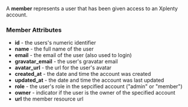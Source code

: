 A **member** represents a user that has been given access to an Xplenty account.

### Member Attributes

* **id** - the users's numeric identifier
* **name** - the full name of the user
* **email** - the email of the user (also used to login)
* **gravatar_email** - the user's gravatar email
* **avatar_url** - the url for the user's avatar
* **created_at** - the date and time the account was created
* **updated_at** - the date and time the account was last updated
* **role** - the user's role in the sepcified account ("admin" or "member")
* **owner** - indicator if the user is the owner of the specified account
* **url** the member resource url